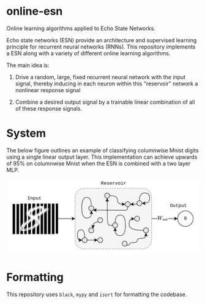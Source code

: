 # online-esn
Online learning algorithms applied to Echo State Networks.

Echo state networks (ESN) provide an architecture and supervised learning principle for recurrent neural networks (RNNs). This repository implements a ESN along with a variety of different online learning algorithms.

The main idea is:

1. Drive a random, large, fixed recurrent neural network with the input signal, thereby inducing in each neuron within this "reservoir" network a nonlinear response signal
    
2. Combine a desired output signal by a trainable linear combination of all of these response signals.

# System
The below figure outlines an example of classifying columnwise Mnist digits using a single linear output layer. This implementation can achieve upwards of 95% on columnwise Mnist when the ESN is combined with a two layer MLP.

<span style="display:block;text-align:center">![Image of framework](transformation-example.png)</span>

# Formatting
This repository uses `black`, `mypy` and `isort` for formatting the codebase.